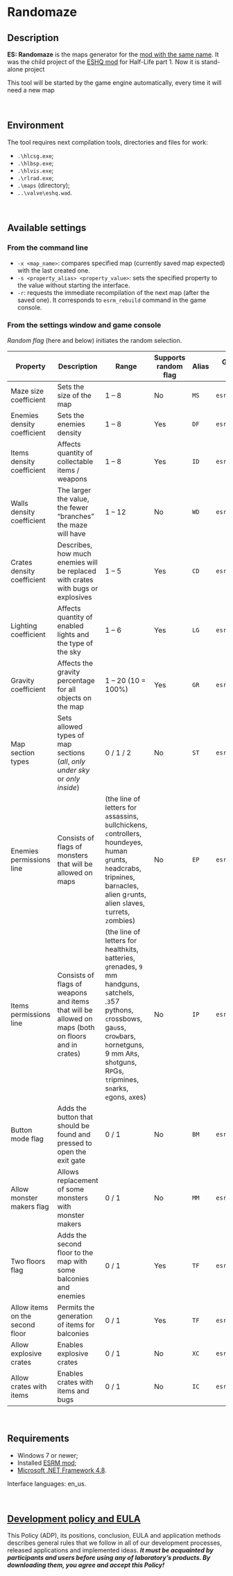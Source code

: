 # Randomaze

## Description

**ES: Randomaze** is the maps generator for the [mod with the same name](https://moddb.com/mods/esrm).
It was the child project of the [ESHQ mod](https://moddb.com/mods/eshq) for Half-Life part 1.
Now it is stand-alone project

This tool will be started by the game engine automatically, every time it will need a new map

&nbsp;



## Environment

The tool requires next compilation tools, directories and files for work:
- `.\hlcsg.exe`;
- `.\hlbsp.exe`;
- `.\hlvis.exe`;
- `.\rlrad.exe`;
- `.\maps` (directory);
- `..\valve\eshq.wad`.

&nbsp;



## Available settings

### From the command line

- `-x <map_name>`: compares specified map (currently saved map expected) with the last created one.
- `-s <property_alias> <property_value>`: sets the specified property to the value without starting the interface.
- `-r`: requests the immediate recompilation of the next map (after the saved one). It corresponds to `esrm_rebuild` command in the game console.

### From the settings window and game console

*Random flag* (here and below) initiates the random selection.

| Property | Description | Range | Supports random flag | Alias | Game console command |
|-|-|-|-|-|-|
| Maze size coefficient | Sets the size of the map | 1 – 8 | No | `MS` | `esrm_size` |
| Enemies density coefficient | Sets the enemies density | 1 – 8 | Yes | `DF` | `esrm_enemies` |
| Items density coefficient | Affects quantity of collectable items / weapons | 1 – 8 | Yes | `ID` | `esrm_items` |
| Walls density coefficient | The larger the value, the fewer “branches” the maze will have | 1 – 12 | No | `WD` | `esrm_walls` |
| Crates density coefficient | Describes, how much enemies will be replaced with crates with bugs or explosives | 1 – 5 | Yes | `CD` | `esrm_crates` |
| Lighting coefficient | Affects quantity of enabled lights and the type of the sky | 1 – 6 | Yes | `LG` | `esrm_light` |
| Gravity coefficient | Affects the gravity percentage for all objects on the map | 1 – 20 (10 = 100%) | Yes | `GR` | `esrm_gravity` |
| Map section types | Sets allowed types of map sections (*all*, *only under sky* or *only inside*) | 0 / 1 / 2 | No | `ST` | `esrm_sections` |
| Enemies permissions line | Consists of flags of monsters that will be allowed on maps | (the line of letters for `a`ssassins, `b`ullchickens, `c`ontrollers, hound`e`yes, human `g`runts, `h`eadcrabs, trip`m`ines, bar`n`acles, alien g`r`unts, alien `s`laves, `t`urrets, `z`ombies) | No | `EP` | `esrm_enemies_line` |
| Items permissions line | Consists of flags of weapons and items that will be allowed on maps (both on floors and in crates) | (the line of letters for health`k`its, `b`atteries, `g`renades, `9` mm handguns, `s`atchels, .`3`57 pythons, `c`rossbows, ga`u`ss, cro`w`bars, `h`ornetguns, 9 mm A`R`s, sh`o`tguns, R`P`Gs, `t`ripmines, s`n`arks, `e`gons, `a`xes) | No | `IP` | `esrm_items_line` |
| Button mode flag | Adds the button that should be found and pressed to open the exit gate | 0 / 1 | No | `BM` | `esrm_button` |
| Allow monster makers flag | Allows replacement of some monsters with monster makers | 0 / 1 | No | `MM` | `esrm_makers` |
| Two floors flag | Adds the second floor to the map with some balconies and enemies | 0 / 1 | Yes | `TF` | `esrm_two_floors` |
| Allow items on the second floor | Permits the generation of items for balconies | 0 / 1 | Yes | `TF` | `esrm_two_floors` |
| Allow explosive crates | Enables explosive crates | 0 / 1 | No | `XC` | `esrm_expl_crates` |
| Allow crates with items | Enables crates with items and bugs | 0 / 1 | No | `IC` | `esrm_item_crates` |

&nbsp;



## Requirements

- Windows 7 or newer;
- Installed [ESRM mod](https://moddb.com/mods/esrm);
- [Microsoft .NET Framework 4.8](https://go.microsoft.com/fwlink/?linkid=2088631).

Interface languages: en_us.

&nbsp;



## [Development policy and EULA](https://adslbarxatov.github.io/ADP)

This Policy (ADP), its positions, conclusion, EULA and application methods
describes general rules that we follow in all of our development processes, released applications and implemented ideas.
***It must be acquainted by participants and users before using any of laboratory’s products.
By downloading them, you agree and accept this Policy!***
